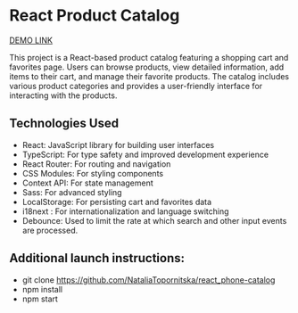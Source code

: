 # React Product Catalog

 [DEMO LINK](https://nataliatopornitska.github.io/react_phone-catalog/)

This project is a React-based product catalog featuring a shopping cart and favorites page. Users can browse products, view detailed information, add items to their cart, and manage their favorite products. The catalog includes various product categories and provides a user-friendly interface for interacting with the products.


## Technologies Used

- React: JavaScript library for building user interfaces
- TypeScript: For type safety and improved development experience
- React Router: For routing and navigation
- CSS Modules: For styling components
- Context API: For state management
- Sass: For advanced styling
- LocalStorage: For persisting cart and favorites data
- i18next : For internationalization and language switching
- Debounce: Used to limit the rate at which search and other input events are processed.

## Additional launch instructions:

- git clone https://github.com/NataliaTopornitska/react_phone-catalog
- npm install
- npm start
